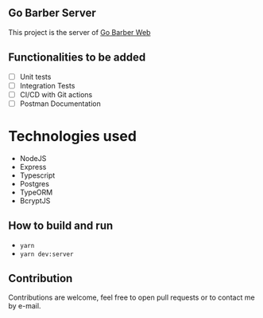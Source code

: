 ## Go Barber Server

This project is the server of [Go Barber Web](https://github.com/MuriloMarquesSantos/gobarber-web)

## Functionalities to be added

- [ ] Unit tests
- [ ] Integration Tests
- [ ] CI/CD with Git actions
- [ ] Postman Documentation

# Technologies used

- NodeJS
- Express
- Typescript
- Postgres
- TypeORM
- BcryptJS

## How to build and run

- ```yarn```
- ```yarn dev:server```

## Contribution

Contributions are welcome, feel free to open pull requests or to contact me by e-mail.

